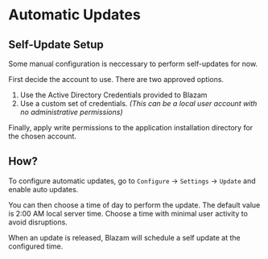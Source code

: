 ﻿# Automatic Updates

## Self-Update Setup
Some manual configuration is neccessary to perform self-updates for now.

First decide the account to use. There are two approved options.

1. Use the Active Directory Credentials provided to Blazam
1. Use a custom set of credentials. *(This can be a local user account with no administrative permissions)*

Finally, apply write permissions to the application installation directory 
for the chosen account.

## How?
To configure automatic updates, go to `Configure` -> `Settings` -> `Update` and enable auto updates.

You can then choose a time of day to perform the update. The default value is 2:00 
AM local server time. Choose a time with minimal user activity to avoid disruptions.

When an update is released, Blazam will schedule a self update at the configured time.

